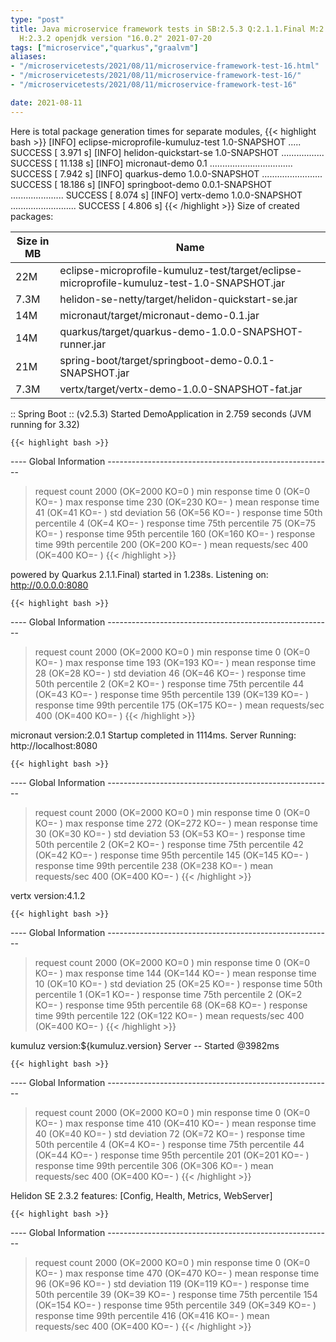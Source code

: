 ```yaml
---
type: "post"
title: Java microservice framework tests in SB:2.5.3 Q:2.1.1.Final M:2.5.11 V:4.1.2
  H:2.3.2 openjdk version "16.0.2" 2021-07-20
tags: ["microservice","quarkus","graalvm"]
aliases:
- "/microservicetests/2021/08/11/microservice-framework-test-16.html"
- "/microservicetests/2021/08/11/microservice-framework-test-16/"
- "/microservicetests/2021/08/11/microservice-framework-test-16"

date: 2021-08-11
---
```

 
Here is total package generation times for separate modules,
{{< highlight bash >}}
[INFO] eclipse-microprofile-kumuluz-test 1.0-SNAPSHOT ..... SUCCESS [  3.971 s]
[INFO] helidon-quickstart-se 1.0-SNAPSHOT ................. SUCCESS [ 11.138 s]
[INFO] micronaut-demo 0.1 ................................. SUCCESS [  7.942 s]
[INFO] quarkus-demo 1.0.0-SNAPSHOT ........................ SUCCESS [ 18.186 s]
[INFO] springboot-demo 0.0.1-SNAPSHOT ..................... SUCCESS [  8.074 s]
[INFO] vertx-demo 1.0.0-SNAPSHOT .......................... SUCCESS [  4.806 s]
{{< /highlight >}}
Size of created packages:

| Size in MB |  Name |
|------------|-------|
| 22M | eclipse-microprofile-kumuluz-test/target/eclipse-microprofile-kumuluz-test-1.0-SNAPSHOT.jar |
| 7.3M | helidon-se-netty/target/helidon-quickstart-se.jar |
| 14M | micronaut/target/micronaut-demo-0.1.jar |
| 14M | quarkus/target/quarkus-demo-1.0.0-SNAPSHOT-runner.jar |
| 21M | spring-boot/target/springboot-demo-0.0.1-SNAPSHOT.jar |
| 7.3M | vertx/target/vertx-demo-1.0.0-SNAPSHOT-fat.jar |


:: Spring Boot :: (v2.5.3) Started DemoApplication in 2.759 seconds (JVM running for 3.32)

    {{< highlight bash >}}
---- Global Information --------------------------------------------------------
> request count                                       2000 (OK=2000   KO=0     )
> min response time                                      0 (OK=0      KO=-     )
> max response time                                    230 (OK=230    KO=-     )
> mean response time                                    41 (OK=41     KO=-     )
> std deviation                                         56 (OK=56     KO=-     )
> response time 50th percentile                          4 (OK=4      KO=-     )
> response time 75th percentile                         75 (OK=75     KO=-     )
> response time 95th percentile                        160 (OK=160    KO=-     )
> response time 99th percentile                        200 (OK=200    KO=-     )
> mean requests/sec                                    400 (OK=400    KO=-     )
{{< /highlight >}}

powered by Quarkus 2.1.1.Final) started in 1.238s. Listening on: http://0.0.0.0:8080

    {{< highlight bash >}}
---- Global Information --------------------------------------------------------
> request count                                       2000 (OK=2000   KO=0     )
> min response time                                      0 (OK=0      KO=-     )
> max response time                                    193 (OK=193    KO=-     )
> mean response time                                    28 (OK=28     KO=-     )
> std deviation                                         46 (OK=46     KO=-     )
> response time 50th percentile                          2 (OK=2      KO=-     )
> response time 75th percentile                         44 (OK=43     KO=-     )
> response time 95th percentile                        139 (OK=139    KO=-     )
> response time 99th percentile                        175 (OK=175    KO=-     )
> mean requests/sec                                    400 (OK=400    KO=-     )
{{< /highlight >}}

micronaut version:2.0.1 Startup completed in 1114ms. Server Running: http://localhost:8080

    {{< highlight bash >}}
---- Global Information --------------------------------------------------------
> request count                                       2000 (OK=2000   KO=0     )
> min response time                                      0 (OK=0      KO=-     )
> max response time                                    272 (OK=272    KO=-     )
> mean response time                                    30 (OK=30     KO=-     )
> std deviation                                         53 (OK=53     KO=-     )
> response time 50th percentile                          2 (OK=2      KO=-     )
> response time 75th percentile                         42 (OK=42     KO=-     )
> response time 95th percentile                        145 (OK=145    KO=-     )
> response time 99th percentile                        238 (OK=238    KO=-     )
> mean requests/sec                                    400 (OK=400    KO=-     )
{{< /highlight >}}

vertx version:4.1.2

    {{< highlight bash >}}
---- Global Information --------------------------------------------------------
> request count                                       2000 (OK=2000   KO=0     )
> min response time                                      0 (OK=0      KO=-     )
> max response time                                    144 (OK=144    KO=-     )
> mean response time                                    10 (OK=10     KO=-     )
> std deviation                                         25 (OK=25     KO=-     )
> response time 50th percentile                          1 (OK=1      KO=-     )
> response time 75th percentile                          2 (OK=2      KO=-     )
> response time 95th percentile                         68 (OK=68     KO=-     )
> response time 99th percentile                        122 (OK=122    KO=-     )
> mean requests/sec                                    400 (OK=400    KO=-     )
{{< /highlight >}}

kumuluz version:${kumuluz.version} Server -- Started @3982ms

    {{< highlight bash >}}
---- Global Information --------------------------------------------------------
> request count                                       2000 (OK=2000   KO=0     )
> min response time                                      0 (OK=0      KO=-     )
> max response time                                    410 (OK=410    KO=-     )
> mean response time                                    40 (OK=40     KO=-     )
> std deviation                                         72 (OK=72     KO=-     )
> response time 50th percentile                          4 (OK=4      KO=-     )
> response time 75th percentile                         44 (OK=44     KO=-     )
> response time 95th percentile                        201 (OK=201    KO=-     )
> response time 99th percentile                        306 (OK=306    KO=-     )
> mean requests/sec                                    400 (OK=400    KO=-     )
{{< /highlight >}}

Helidon SE 2.3.2 features: [Config, Health, Metrics, WebServer]

    {{< highlight bash >}}
---- Global Information --------------------------------------------------------
> request count                                       2000 (OK=2000   KO=0     )
> min response time                                      0 (OK=0      KO=-     )
> max response time                                    470 (OK=470    KO=-     )
> mean response time                                    96 (OK=96     KO=-     )
> std deviation                                        119 (OK=119    KO=-     )
> response time 50th percentile                         39 (OK=39     KO=-     )
> response time 75th percentile                        154 (OK=154    KO=-     )
> response time 95th percentile                        349 (OK=349    KO=-     )
> response time 99th percentile                        416 (OK=416    KO=-     )
> mean requests/sec                                    400 (OK=400    KO=-     )
{{< /highlight >}}
